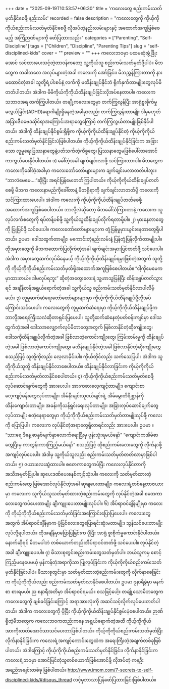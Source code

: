 +++
date = "2025-09-19T10:53:57+06:30"
title = 'ကလေးတွေ စည်းကမ်းသတ်မှတ်နိုင်စေဖို့ နည်းလမ်း'
recorded = false
description = "ကလေးတွေကို ကိုယ့်ကိုကိုယ်စည်းကမ်းသတ်မှတ်နိုင်စေဖို့ လိုအပ်တဲ့နည်းလမ်းများနှင့် အထောက်အကူဖြစ်စေမည့် အကြံဉာဏ်များကို ဖော်ပြထားသည်။"
categories = ["Parenting", "Self-Discipline"]
tags = ["Children", "Discipline", "Parenting Tips"]
slug = "self-disciplined-kids"
cover = ""
preview = ""
+++
ကလေးဘဝမှာ ပထမဆုံးဖွံ့ဖြိုးအောင် သင်ထားပေးသင့်တဲ့တာဝန်ကတော့ သူ့ကိုယ်သူ စည်းကမ်းသတ်မှတ်ဖို့ပါပဲ။ မိဘတွေက တခါတလေ အလုပ်များတဲ့အခါ ကလေးကို အော်ခြင်း၊ မိဘညွှန်ကြားတာကို နားမထောင်တဲ့အခါ သူတို့ရဲ့ပါးစပ်နဲ့ လက်ကို မထိန်းချုပ်နိုင်ဘဲ ရိုက်နှက်တာမျိုးတွေလုပ်မိတတ်ပါတယ်။ အဲဒါက မိမိကိုယ်ကိုကိုယ်ထိန်းချုပ်ခြင်းလိုအပ်နေတာပါ။ ကလေးက သဘာဝအရ တက်ကြွပါတယ်။ တချို့ကလေးတွေမှာ တက်ကြွလွန်ပြီး အာရုံစူးစိုက်မှုမလွယ်ခြင်း(ADHD)ရောဂါမျိုးရှိနေတဲ့အခါမှာလည်း တက်ကြွလွန်းတာမျိုး ဒါမှမဟုတ် အခြားဇီဝဗေဒဆိုင်ရာအကြောင်းအရာတွေကြောင့် တက်ကြွလွယ်တာမျိုးဖြစ်နိုင်ပါတယ်။ အဲဒါကို ထိန်းချုပ်နိုင်စွမ်းရှိဖို့က ကိုယ့်ကိုကိုယ်ထိန်းချုပ်နိုင်တဲ့ ကိုယ့်ကိုကိုယ်စည်းကမ်းသတ်မှတ်နိုင်ခြင်းပဲဖြစ်ပါတယ်။ ကိုယ့်ကိုကိုယ်ထိန်းချုပ်နိုင်ခြင်းက အခြားသော လူမှုရေးပြဿနာတွေနဲ့ပတ်သက်တဲ့ကိစ္စတွေ၊ ပြဿနာတွေမဖြစ်ပေါ်လာအောင် ကာကွယ်ပေးနိုင်ပါတယ်။
၁) ခေါ်တဲ့အခါ ချက်ချင်းလာဖို့ သင်ကြားထားပါ။
မိဘတွေက ကလေးကိုခေါ်တဲ့အခါမှာ ကလေးတော်တော်များများက ချက်ချင်းမလာတတ်ပါဘူး။ “ဘာလဲမေမေ….”ဆိုပြီး အရင်ပြန်မေးတတ်ကြပါတယ်။ ကိုယ့်ကိုကိုယ်ထိန်းချုပ်တတ်စေဖို့ မိဘက ကလေးနာမည်ကိုခေါ်တာနဲ့ မိဘရှိရာကို ချက်ချင်းလာတတ်ဖို့ ကလေးကိုသင်ကြားထားပေးပါ။ အဲဒါက ကလေးကို ကိုယ့်ကိုကိုယ်ထိန်းချုပ်တတ်စေဖို့ အထောက်အကူဖြစ်စေပါတယ်။ ဘာလို့လဲဆိုတော့ မိဘခေါ်သံကြားတာနဲ့ ကလေးက သူလုပ်လက်စတွေကို ရပ်တန့်ပစ်ဖို့ သူ့ကိုယ်သူထိန်းချုပ်လိုက်ရတာမို့ပါ။
၂) မှားနေတာတွေကို ပြုပြင်ဖို့ သင်ပေးပါ။
ကလေးတော်တော်များများက တုံ့ပြန်မှုမှားယွင်းနေတာတွေရှိပါတယ်။ ဥပမာ၊ ဒေါသထွက်တာမျိုး၊ မကောင်းတဲ့နည်းလမ်းနဲ့ ပြန်တုံ့ပြန်လိုက်တာမျိုးပါ။ ထိုအမှားတွေကို မိဘကထောက်ပြလိုက်တဲ့အခါ ချက်ချင်းအမှားပြင်တတ်ဖို့ သင်ပေးပါ။ အဲဒါက အမှားတွေဆက်လုပ်မိနေမယ့် ကိုယ့်ကိုကိုယ့်ထိန်းချုပ်ရမှာဖြစ်တဲ့အတွက် သူတို့ကို ကိုယ့်ကိုကိုယ်စည်းကမ်းသတ်မှတ်ဖို့အထောက်အကူဖြစ်စေပါတယ်။ “ငါ့ကိုမေမေက မှာထားတယ်။ ဒါမလုပ်ရဘူး” ဆိုတဲ့အတွေးလေးနဲ့ သူ့ဟာသူပြန်ပြီး ထိန်းချုပ်တတ်သွားရင် အချိန်တန်အရွယ်ရောက်တဲ့အခါ သူ့ကိုယ်သူ စည်းကမ်းသတ်မှတ်နိုင်လာပါလိမ့်မယ်။
၃) လူမှုဆက်ဆံရေးတော်တော်များများမှာ ကိုယ့်ကိုကိုယ်ထိန်းချုပ်ဖို့လိုအပ်ကြောင်းသင်ပေးပါ။
ကလေးတွေကို လူမှုဆက်ဆံရေးမှာ ကိုယ့်ကိုကိုယ်ထိန်းချုပ်ဖို့က ဘာလို့အရေးကြီးသလဲဆိုတာရှင်းပြပေးပါ။ သူတို့ဆက်ဆံနေတဲ့ပတ်ဝန်းကျင်မှာ ဒေါသထွက်တဲ့အခါ ဒေါသအလျှောက်လုပ်မိတာတွေအတွက် ဖြစ်လာနိုင်တဲ့ဆိုးကျိုးတွေ၊ ဒေါသကိုထိန်းချုုပ်လိုက်တဲ့အခါ ဖြစ်လာတဲ့ကောင်းကျိုးတွေ၊ ကြမ်းတမ်းမှုကို ထိန်းချုပ်တဲ့အခါ ဖြစ်လာတဲ့ကောင်းကျိုးတွေ၊ မထိန်းချုပ်နိုင်တဲ့အခါ ဖြစ်လာနိုင်တဲ့ဆိုးကျိုးတွေ စသည်ဖြင့် သူတို့ကိုလည်း လေ့လာခိုင်းပါ။ ကိုယ်တိုင်လည်း သက်သေပြပါ။ အဲဒါက သူတို့ကိုယ်သူတို့ ထိန်းချုပ်နိုင်လာစေပါတယ်။ ထိန်းချုပ်နိုင်လာခြင်းက ကိုယ့်ကိုကိုယ်စည်းကမ်းသတ်မှတ်လာနိုင်စေပါတယ်။
၄) ကိုယ့်ကိုကိုယ်စည်းကမ်းသတ်မှတ်စေဖို့ လုပ်ဆောင်ချက်တွေကို အားပေးပါ။
အားကစားလေ့ကျင့်တာမျိုး၊ ကျောင်းစာလေ့ကျင့်ခန်းတွေလုပ်တာမျိုး၊ အိမ်နီးချင်းသူငယ်ချင်းရဲ့ အိမ်မွေးတိရိစ္ဆာန်ကို ထိန်းကျောင်းတာမျိုး၊ အခန်းကိုသန့်ရှင်းရေးလုပ်တာမျိုး၊ အခြားလုပ်ဆောင်ချက်တွေလုပ်တာမျိုး စတဲ့နေရာတွေမှာ ကိုယ့်ကိုကိုယ်စည်းကမ်းသတ်မှတ်တာမျိုးလုပ်ဖို့ ကလေးကို ပြောပြပါ။ ကလေးက လုပ်နိုင်တဲ့အရာတွေရှိလာရင်လည်း အားပေးပါ။ ဥပမာ ။ “သားရေ ဒီနေ့ စာနှစ်မျက်နှာလောက်ရေးပြီးမှ ဖုန်းသုံးရမယ်နော်” “ကျောင်းကအိမ်စာတွေပြီးမှ ကာတွန်းကားကြည့်မယ်နော်” စသည်ဖြင့် ထိုစည်းကမ်းလေးတွေကို လိုက်နာဖို့အကျင့်လုပ်ပေးပါ။ အဲဒါမှ သူ့ကိုယ်သူလည်း စည်းကမ်းသတ်မှတ်တတ်လာမှာဖြစ်ပါတယ်။
၅) ဇယားလေးဆွဲထားပါ။ စတေကာတွေကပ်ပြီး ကလေးလုပ်နိုင်တာကို အသိအမှတ်ပြုပါ။ ဆုပေးဒဏ်ပေးစနစ်ကျင့်သုံးပါ။
ကလေးကို သတ်မှတ်ထားတဲ့စည်းကမ်းတွေ ဖြစ်အောင်လုပ်နိုင်တဲ့အခါ ဆုချပေးတာမျိုး၊ ကလေးရဲ့တစ်နေ့တာဇယားမှာ ကလေးက သူကိုယ်သူသတ်မှတ်ထားတဲ့စည်းကမ်းတွေကို လုပ်နိုင်တဲ့အခါ စတေကာလေးတွေကပ်ပေးတာမျိုး ချီးကျူးပေးတာမျိုးလုပ်ပါ။
၆) အိပ်ရာဝင်ချိန်မျိုးမှာ ကလေးကို ကိုယ့်ကိုကိုယ်စည်းကမ်းသတ်မှတ်ခြင်းအကြောင်းပြောပြပေးပါ။
ကလေးတွေအတွက် အိပ်ရာဝင်ချိန်မှာက ပုံပြင်လေးတွေပြောရင်းဆုံးမတာမျိုး၊ သွန်သင်ပေးတာမျိုးလုပ်လို့ရပါတယ်။ ထိုအချိန်မှာပြောပြခြင်းက ပိုပြီး အာရုံ စူးစိုက်မှုကောင်းနိုင်ပါတယ်။ နောက်ဆိုရင် မိဘမပါဘဲ တစ်ယောက်တည်းအိပ်ရာဝင်တတ်ဖို့ သင်ပေးပါ။ လုပ်နိုင်တဲ့အခါ ချီးကျူးပေးပါ။
၇) မိသားစုတွင်းစည်းကမ်းတွေသတ်မှတ်ပါ။
ဘယ်သူကမှ စောင့်ကြည့်မနေပေမယ့် မှန်ကန်တဲ့အရာကိုသာ ပြုလုပ်ခြင်းက ကိုယ့်ကိုကိုယ်စည်းကမ်းသတ်မှတ်နိုင်ခြင်းပါပဲ။ မိသားစုတွင်းမှာ သတ်မှတ်ထားတဲ့စည်းကမ်းတွေကို လိုက်နာစေခြင်းက ကိုယ့်ကိုကိုယ်လည်း စည်းကမ်းသတ်မှတ်လာနိုင်စေပါတယ်။ ဥပမာ ၇နာရီခွဲမှာ မနက်စာ စားရမယ်၊ ည ၈နာရီအတိမှာ အိပ်ရာဝင်ရမယ်။ စသဖြင့်ပေါ့။ တချို့သောမိဘတွေက ကလေးတွေကို ချစ်ခင်ခြင်းကြောင့် အရာအားလုံးကို အဆင်သင့်လိုက်လုပ်ပေးတတ်ပါတယ်။ အဲဒါက ကလေးတွေကို ပိုပြီး ကိုယ့်ကိုကိုယ်ထိန်းချုပ်နိုင်စွမ်းမဲ့စေပါတယ်။ ဉာဏ်ရှိတဲ့မိဘတွေက ကလေးဘဝကတည်းကနေ အရွယ်ရောက်တဲ့အထိ ကိုယ့်ကိုကိုယ်အားကိုးတတ်အောင်သာသင်ပေးတာဖြစ်ပါတယ်။ ကိုယ့်ကိုကိုယ်စည်းကမ်းသတ်မှတ်ပြီး လိုက်နာနိုင်ခြင်းက ကလေးရဲ့အကျင့်ကောင်းတွေထဲက အရေးကြီးတဲ့အချက်တစ်ခုဖြစ်ပါတယ်။
အဲဒါကြောင့် ကိုယ့်ကိုကိုယ်စည်းကမ်းသတ်မှတ်နိုင်ခြင်း၊ လိုက်နာနိုင်ခြင်းက ကလေးရဲ့ဘဝမှာ အောင်မြင်တဲ့သူတစ်ယောက်ဖြစ်အောင်ဖို့ လိုအပ်တဲ့ ကနဦးအရည်အချင်းတစ်ခု ဖြစ်ပါတယ်။
http://www.imom.com/7-secrets-to-self-disciplined-kids/#disqus_thread လင့်မှဘာသာပြန်ဖော်ပြထားခြင်းဖြစ်ပါတယ်။